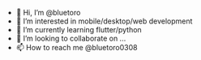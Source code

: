 - 👋 Hi, I’m @bluetoro
- 👀 I’m interested in mobile/desktop/web development
- 🌱 I’m currently learning flutter/python
- 💞️ I’m looking to collaborate on ...
- 📫 How to reach me @bluetoro0308
